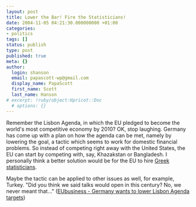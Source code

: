```yaml
---
layout: post
title: Lower the Bar! Fire the Statisticians!
date: 2004-11-05 04:21:30.000000000 +01:00
categories:
- politics
tags: []
status: publish
type: post
published: true
meta: {}
author:
  login: shanson
  email: papascott-wp@gmail.com
  display_name: PapaScott
  first_name: Scott
  last_name: Hanson
# excerpt: !ruby/object:Hpricot::Doc
  # options: {}
---
```

<p>Remember the Lisbon Agenda, in which the EU pledged to become the world's most competitive economy by 2010? OK, stop laughing. Germany has come up with a plan on how the agenda can be met, namely by lowering the goal, a tactic which seems to work for domestic financial problems. So instead of competing right away with the United States, the EU can start by competing with, say, Khazakstan or Bangladesh. I personally think a better solution would be for the EU to hire <a href="http://www.eubusiness.com/afp/041021090354.2ted4mo5" title="EUbusiness - EU attacks Greece over dodgy data">Greek statisticians</a>. </p>
<p>Maybe the tactic can be applied to other issues as well, for example, Turkey. "Did you think we said talks would open in this century? No, we never meant that..." (<a href="http://www.eubusiness.com/afp/041103200018.3clea50y" title="EUbusiness - Germany wants to lower Lisbon Agenda targets: sources">EUbusiness - Germany wants to lower Lisbon Agenda targets</a>)</p>
